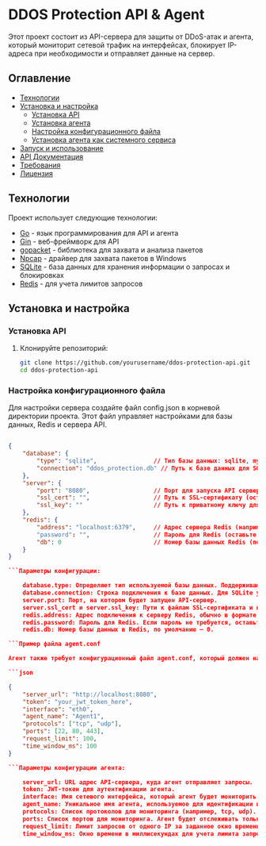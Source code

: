 # DDOS Protection API & Agent

Этот проект состоит из API-сервера для защиты от DDoS-атак и агента, который мониторит сетевой трафик на интерфейсах, блокирует IP-адреса при необходимости и отправляет данные на сервер. 

## Оглавление
- [Технологии](#технологии)
- [Установка и настройка](#установка-и-настройка)
  - [Установка API](#установка-api)
  - [Установка агента](#установка-агента)
  - [Настройка конфигурационного файла](#настройка-конфигурационного-файла)
  - [Установка агента как системного сервиса](#установка-агента-как-системного-сервиса)
- [Запуск и использование](#запуск-и-использование)
- [API Документация](#api-документация)
- [Требования](#требования)
- [Лицензия](#лицензия)

## Технологии
Проект использует следующие технологии:
- [Go](https://golang.org/) - язык программирования для API и агента
- [Gin](https://github.com/gin-gonic/gin) - веб-фреймворк для API
- [gopacket](https://github.com/google/gopacket) - библиотека для захвата и анализа пакетов
- [Npcap](https://nmap.org/npcap/) - драйвер для захвата пакетов в Windows
- [SQLite](https://sqlite.org/) - база данных для хранения информации о запросах и блокировках
- [Redis](https://redis.io/) - для учета лимитов запросов

## Установка и настройка

### Установка API
1. Клонируйте репозиторий:
   ```bash
   git clone https://github.com/yourusername/ddos-protection-api.git
   cd ddos-protection-api

### Настройка конфигурационного файла

Для настройки сервера создайте файл config.json в корневой директории проекта. Этот файл управляет настройками для базы данных, Redis и сервера API.

```json

{
    "database": {
        "type": "sqlite",                // Тип базы данных: sqlite, mysql, или postgres
        "connection": "ddos_protection.db" // Путь к базе данных для SQLite или строка подключения для MySQL/Postgres
    },
    "server": {
        "port": "8080",                  // Порт для запуска API сервера
        "ssl_cert": "",                  // Путь к SSL-сертификату (оставьте пустым, если SSL не используется)
        "ssl_key": ""                    // Путь к приватному ключу для SSL (оставьте пустым, если SSL не используется)
    },
    "redis": {
        "address": "localhost:6379",     // Адрес сервера Redis (например, localhost:6379)
        "password": "",                  // Пароль для Redis (оставьте пустым, если пароль не требуется)
        "db": 0                          // Номер базы данных Redis (по умолчанию 0)
    }
}

```Параметры конфигурации:

    database.type: Определяет тип используемой базы данных. Поддерживаются значения sqlite, mysql и postgres.
    database.connection: Строка подключения к базе данных. Для SQLite укажите путь к файлу базы данных, для MySQL или PostgreSQL укажите строку подключения.
    server.port: Порт, на котором будет запущен API-сервер.
    server.ssl_cert и server.ssl_key: Пути к файлам SSL-сертификата и ключа. Оставьте пустыми для запуска без SSL.
    redis.address: Адрес подключения к серверу Redis, обычно в формате localhost:6379.
    redis.password: Пароль для Redis. Если пароль не требуется, оставьте это поле пустым.
    redis.db: Номер базы данных в Redis, по умолчанию — 0.

```Пример файла agent.conf

Агент также требует конфигурационный файл agent.conf, который должен находиться в одной директории с исполняемым файлом агента:

```json

{
    "server_url": "http://localhost:8080",
    "token": "your_jwt_token_here",
    "interface": "eth0",
    "agent_name": "Agent1",
    "protocols": ["tcp", "udp"],
    "ports": [22, 80, 443],
    "request_limit": 100,
    "time_window_ms": 100
}

```Параметры конфигурации агента:

    server_url: URL адрес API-сервера, куда агент отправляет запросы.
    token: JWT-токен для аутентификации агента.
    interface: Имя сетевого интерфейса, который агент будет мониторить.
    agent_name: Уникальное имя агента, используемое для идентификации источника запросов.
    protocols: Список протоколов для мониторинга (например, tcp, udp).
    ports: Список портов для мониторинга. Агент будет отслеживать только указанные порты.
    request_limit: Лимит запросов от одного IP за заданное окно времени.
    time_window_ms: Окно времени в миллисекундах для учета лимита запросов.